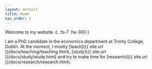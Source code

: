 ```yaml
---
layout: default
title: Home
nav_order: 1
---
```


Welcome to my website.
{: .fs-7 .fw-300 }

I am a PhD candidate in the economics department at Trinity College, Dublin. At the moment, I mostly [teach]({{ site.url }}/docs/teaching/teaching.html), [study]({{ site.url }}/docs/study/study.html) and try to make time for [research]({{ site.url }}/docs/research/research.html).
